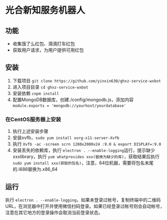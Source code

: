 # 光合新知服务机器人

## 功能

* 收集饿了么红包、滴滴打车红包
* 获取用户请求，为用户提供可用红包

## 安装

1. 下载项目 `git clone https://github.com/yinxin630/ghxz-service-wxbot`
2. 进入项目目录 `cd ghxz-service-wxbot`
3. 安装依赖 `cnpm install`
4. 配置MongoDB数据库，创建./config/mongodb.js，添加内容 `module.exports = 'mongodb://yourhost/yourdatabase'`

### 在CentOS服务器上安装

1. 执行上述安装步骤
2. 安装xvfb，`sudo yum install xorg-x11-server-Xvfb`
3. 执行 `Xvfb -ac -screen scrn 1280x2000x24 :9.0 & export DISPLAY=:9.0`
4. 安装丢失的依赖库，执行 `electron . --enable-logging`运行，提示缺少xxxlibrary，执行 `yum whatprovides xxx(替换为缺少的库)`，获取结果后执行`sudo yum install xxx(获取的包名)`，注意，64位机器，需要将包名末尾的.i686替换为.x86_64

## 运行

执行 `electron . --enable-logging`，如果未登录过帐号，复制终端中的二维码URL，在浏览器中打开并使用微信扫码登录。如果已经登录过帐号则会自动帐号，注意在其它地方的登录操作会取消当前登录状态。